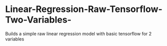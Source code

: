# Linear-Regression-Raw-Tensorflow-Two-Variables-
Builds a simple raw linear regression model with basic tensorflow for 2 variables
